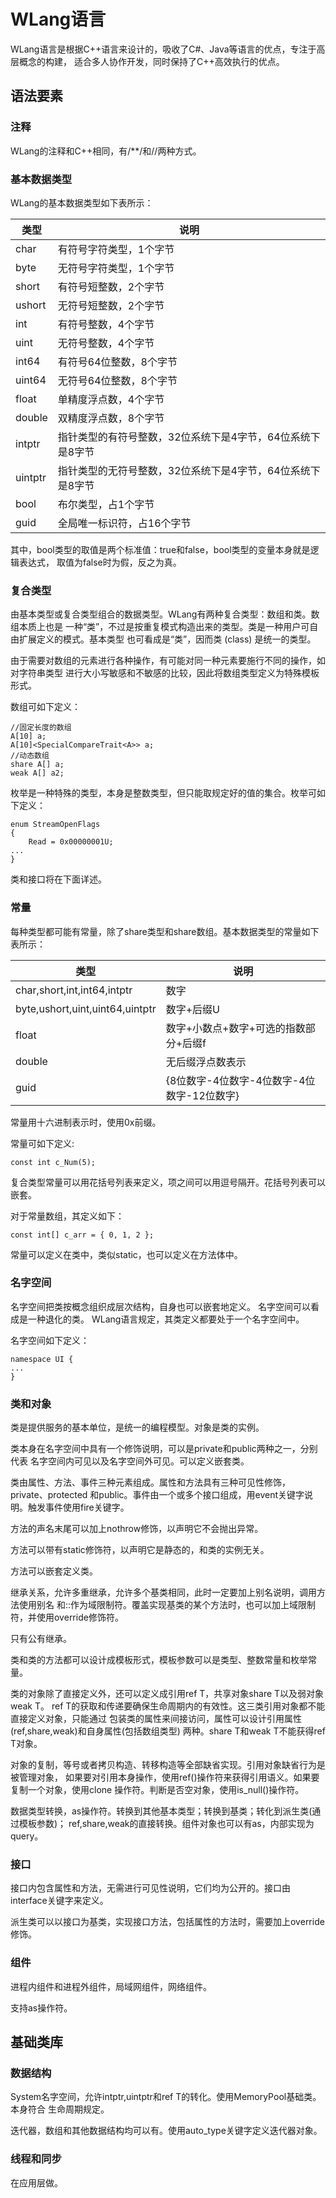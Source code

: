 ﻿<!--
#
# Copyright (c) 2013, Xin YUAN, courses of Zhejiang University
# All rights reserved.
#
# This program is free software; you can redistribute it and/or
# modify it under the terms of the 2-Clause BSD License.
#
# Author contact information:
#   yxxinyuan@zju.edu.cn
#
-->

# WLang语言

WLang语言是根据C++语言来设计的，吸收了C#、Java等语言的优点，专注于高层概念的构建，
适合多人协作开发，同时保持了C++高效执行的优点。

## 语法要素

### 注释

WLang的注释和C++相同，有/**/和//两种方式。

### 基本数据类型

WLang的基本数据类型如下表所示：

| 类型 | 说明 |
|-----|-----|
|char| 有符号字符类型，1个字节 |
|byte| 无符号字符类型，1个字节 |
|short| 有符号短整数，2个字节 |
|ushort| 无符号短整数，2个字节 |
|int| 有符号整数，4个字节 |
|uint| 无符号整数，4个字节 |
|int64| 有符号64位整数，8个字节 |
|uint64| 无符号64位整数，8个字节 |
|float| 单精度浮点数，4个字节 |
|double| 双精度浮点数，8个字节 |
|intptr| 指针类型的有符号整数，32位系统下是4字节，64位系统下是8字节 |
|uintptr| 指针类型的无符号整数，32位系统下是4字节，64位系统下是8字节 |
|bool| 布尔类型，占1个字节 |
|guid| 全局唯一标识符，占16个字节 |

其中，bool类型的取值是两个标准值：true和false，bool类型的变量本身就是逻辑表达式，
取值为false时为假，反之为真。

### 复合类型

由基本类型或复合类型组合的数据类型。WLang有两种复合类型：数组和类。数组本质上也是
一种“类”，不过是按重复模式构造出来的类型。类是一种用户可自由扩展定义的模式。基本类型
也可看成是“类”，因而类 (class) 是统一的类型。

由于需要对数组的元素进行各种操作，有可能对同一种元素要施行不同的操作，如对字符串类型
进行大小写敏感和不敏感的比较，因此将数组类型定义为特殊模板形式。

数组可如下定义：

```
//固定长度的数组
A[10] a;
A[10]<SpecialCompareTrait<A>> a;
//动态数组
share A[] a;
weak A[] a2;
```

枚举是一种特殊的类型，本身是整数类型，但只能取规定好的值的集合。枚举可如下定义：

```
enum StreamOpenFlags
{
	Read = 0x00000001U;
...
}
```

类和接口将在下面详述。

### 常量

每种类型都可能有常量，除了share类型和share数组。基本数据类型的常量如下表所示：

|类型|说明|
|---|---|
|char,short,int,int64,intptr|数字|
|byte,ushort,uint,uint64,uintptr|数字+后缀U|
|float|数字+小数点+数字+可选的指数部分+后缀f|
|double|无后缀浮点数表示|
|guid|{8位数字-4位数字-4位数字-4位数字-12位数字}|

常量用十六进制表示时，使用0x前缀。

常量可如下定义:

```
const int c_Num(5);
```

复合类型常量可以用花括号列表来定义，项之间可以用逗号隔开。花括号列表可以嵌套。

对于常量数组，其定义如下：

```
const int[] c_arr = { 0, 1, 2 };
```

常量可以定义在类中，类似static，也可以定义在方法体中。

### 名字空间

名字空间把类按概念组织成层次结构，自身也可以嵌套地定义。
名字空间可以看成是一种退化的类。
WLang语言规定，其类定义都要处于一个名字空间中。

名字空间如下定义：

```
namespace UI {
...
}
```

### 类和对象

类是提供服务的基本单位，是统一的编程模型。对象是类的实例。

类本身在名字空间中具有一个修饰说明，可以是private和public两种之一，分别代表
名字空间内可见以及名字空间外可见。可以定义嵌套类。

类由属性、方法、事件三种元素组成。属性和方法具有三种可见性修饰，private、protected
和public。事件由一个或多个接口组成，用event关键字说明。触发事件使用fire关键字。

方法的声名末尾可以加上nothrow修饰，以声明它不会抛出异常。

方法可以带有static修饰符，以声明它是静态的，和类的实例无关。

方法可以嵌套定义类。

继承关系，允许多重继承，允许多个基类相同，此时一定要加上别名说明，调用方法使用别名
和::作为域限制符。覆盖实现基类的某个方法时，也可以加上域限制符，并使用override修饰符。

只有公有继承。

类和类的方法都可以设计成模板形式，模板参数可以是类型、整数常量和枚举常量。

类的对象除了直接定义外，还可以定义成引用ref T，共享对象share T以及弱对象weak T。
ref T的获取和传递要确保生命周期内的有效性。这三类引用对象都不能直接定义对象，只能通过
包装类的属性来间接访问，属性可以设计引用属性(ref,share,weak)和自身属性(包括数组类型)
两种。share T和weak T不能获得ref T对象。

对象的复制，等号或者拷贝构造、转移构造等全部缺省实现。引用对象缺省行为是被管理对象，
如果要对引用本身操作，使用ref()操作符来获得引用语义。如果要复制一个对象，使用clone
操作符。判断是否空对象，使用is_null()操作符。

数据类型转换，as操作符。转换到其他基本类型；转换到基类；转化到派生类(通过模板参数)；
ref,share,weak的直接转换。组件对象也可以有as，内部实现为query。

### 接口

接口内包含属性和方法，无需进行可见性说明，它们均为公开的。接口由interface关键字来定义。

派生类可以以接口为基类，实现接口方法，包括属性的方法时，需要加上override修饰。

### 组件

进程内组件和进程外组件，局域网组件，网络组件。

支持as操作符。

## 基础类库


### 数据结构

System名字空间，允许intptr,uintptr和ref T的转化。使用MemoryPool基础类。本身符合
生命周期规定。

迭代器，数组和其他数据结构均可以有。使用auto_type关键字定义迭代器对象。

### 线程和同步

在应用层做。

